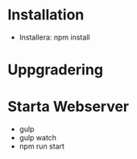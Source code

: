 # Installation
- Installera: npm install

# Uppgradering

# Starta Webserver  
  - gulp
  - gulp watch
  - npm run start








